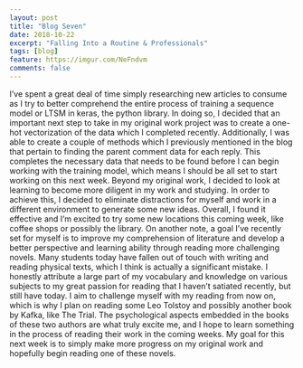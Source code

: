 ```yaml
---
layout: post
title: "Blog Seven"
date: 2018-10-22
excerpt: "Falling Into a Routine & Professionals"
tags: [blog]
feature: https://imgur.com/NeFndvm
comments: false
---
```


I’ve spent a great deal of time simply researching new articles to consume as I try to better comprehend the entire process of training a sequence model or LTSM in keras, the python library. In doing so, I decided that an important next step to take in my original work project was to create a one-hot vectorization of the data which I completed recently. Additionally, I was able to create a couple of methods which I previously mentioned in the blog that pertain to finding the parent comment data for each reply. This completes the necessary data that needs to be found before I can begin working with the training model, which means I should be all set to start working on this next week. Beyond my original work, I decided to look at learning to become more diligent in my work and studying. In order to achieve this, I decided to eliminate distractions for myself and work in a different environment to generate some new ideas. Overall, I found it effective and I’m excited to try some new locations this coming week, like coffee shops or possibly the library. On another note, a goal I’ve recently set for myself is to improve my comprehension of literature and develop a better perspective and learning ability through reading more challenging novels. Many students today have fallen out of touch with writing and reading physical texts, which I think is actually a significant mistake. I honestly attribute a large part of my vocabulary and knowledge on various subjects to my great passion for reading that I haven’t satiated recently, but still have today. I aim to challenge myself with my reading from now on, which is why I plan on reading some Leo Tolstoy and possibly another book by Kafka, like The Trial. The psychological aspects embedded in the books of these two authors are what truly excite me, and I hope to learn something in the process of reading their work in the coming weeks. My goal for this next week is to simply make more progress on my original work and hopefully begin reading one of these novels. 
